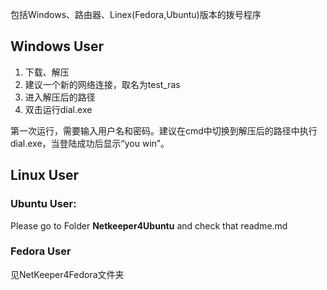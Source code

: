 包括Windows、路由器、Linex(Fedora,Ubuntu)版本的拨号程序

## Windows User
1. 下载、解压
2. 建议一个新的网络连接，取名为test_ras
2. 进入解压后的路径
3. 双击运行dial.exe

第一次运行，需要输入用户名和密码。建议在cmd中切换到解压后的路径中执行dial.exe，当登陆成功后显示“you win”。

## Linux User
### Ubuntu User:
Please go to Folder **Netkeeper4Ubuntu** and check that readme.md

### Fedora User
见NetKeeper4Fedora文件夹
